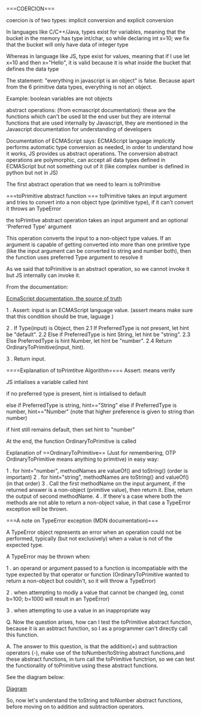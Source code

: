 ===COERCION===

coercion is of two types: implicit conversion and explicit conversion

In languages like C/C++/Java, types exist for variables, meaning that the bucket in the memory has type int/char, so while declaring int x=10; we fix that the bucket will only have data of integer type

Whereas in language like JS, type exist for values, meaning that if I use let x=10 and then x="Hello", it is valid because it is what inside the bucket that defines the data type

The statement: "everything in javascript is an object" is false. Because apart from the 6 primitive data types, everything is not an object. 

Example: boolean variables are not objects

abstract operations: (from ecmascript documentation): these are the functions which can't be used bt the end user but they are internal functions that are used internally by Javascript, they are mentioned in the Javascript documentation for understanding of developers


Documentation of ECMAScript says: 
ECMAScript language implicitly performs automatic type conversion as needed, in order to understand how it works, JS provides us abstract operations. The conversion abstract operations are polymorphic, can accept all data types defined in ECMAScript but not something out of it (like complex number is defined in python but not in JS)

The first abstract operation that we need to learn is toPrimitive

===toPrimitive abstract function ===
toPrimitive  takes an input argument and tries to convert into a non object type (primitive type), if it can't convert it throws an TypeError

 the toPrimtive abstract operation takes an input argument and an optional 'Preferred Type' argument

This operation converts the input to a non-object type values. If an argument is capable of getting converted into more than one primtive type (like the input argument can be converted to string and number both), then the function uses preferred Type argument to resolve it

As we said that toPrimitive is an abstract operation, so we cannot invoke it but JS internally can invoke it.

From the documentation:

[EcmaScript documentation, the source of truth ](https://262.ecma-international.org/10.0/#sec-abstract-operations)

1 . Assert: input is an ECMAScript language value. (assert means make sure that this condition should be true, laguage )

2 . If Type(input) is Object, then
    2.1 If PreferredType is not present, let hint be "default".
    2.2 Else if PreferredType is hint String, let hint be "string".
    2.3 Else PreferredType is hint Number, let hint be "number".
    2.4 Return OrdinaryToPrimitive(input, hint).

3 . Return input.

====Explanation of toPrimtitve Algorithm====
Assert: means verify

JS intialises a variable called hint

if no preferred type is present, hint is intialised to default

else if PreferredType is string, hint=="String"
else if PreferredType is number, hint=="Number"
(note that higher preference is given to string than number)

if hint still remains default, then set hint to "number"

At the end, the function OrdinaryToPrimitive is called

Explanation of ==OrdinaryToPrimitive== (Just for remembering, OTP OrdinaryToPrimitive means anything to primitive) in easy way:

1 . for hint="number", methodNames are valueOf() and toString() (order is important)
2 . for hint="string", methodNames are toString() and valueOf() (in that order)
3 . Call the first methodName on the input argument, if the returned answer is a non-object (primitive value), then return it. Else, return the output of second methodName.
4 . If there's a case where both the methods are not able to return a non-object value, in that case a TypeError exception will be thrown.

===A note on TypeError exception (MDN documentation)===

A TypeError object represents an error when an operation could not be performed, typically (but not exclusively) when a value is not of the expected type.

A TypeError may be thrown when:

1 . an operand or argument passed to a function is incompatiable with the type expected by that operator or function (OrdinaryToPrimitive wanted to return a non-object but couldn't, so it will throw a TypeError)

2 . when attempting to modiy a value that cannot be changed (eg, const b=100; b=1000 will result in an TypeError)

3 . when attempting to use a value in an inappropriate way


Q. Now the question arises, how can I test the toPrimitive abstract function, because it is an asbtract function, so I as a programmer can't directly call this function.

A. The answer to this question, is that the addition(+) and subtraction operators (-), make use of the toNumber/toString abstract functions,and these abstract functions, in turn call the toPrimitive functrion, so we can test the functionality of toPrimitive using these abstract functions.

See the diagram below:

[Diagram](https://drive.google.com/open?id=1TDaAjOJDe9WFlNKpBGDwNzsjzrtmHBDM)

So, now let's understand the toString and toNumber abstract functions, before moving on to addition and subtraction operators.



